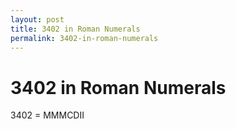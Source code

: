 ```yaml
---
layout: post
title: 3402 in Roman Numerals
permalink: 3402-in-roman-numerals
---
```


# 3402 in Roman Numerals

3402 = MMMCDII
